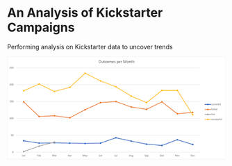 # An Analysis of Kickstarter Campaigns
Performing analysis on Kickstarter data to uncover trends

![Image01](https://github.com/juliomeza/kickstarter-analysis/blob/main/Outcomes%20per%20Month.png)
